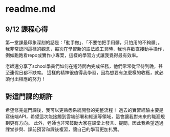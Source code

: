 # readme.md

## 9/12 課程心得
第一堂課最印象深刻的話是：「動手做」、「不要怕把手用髒，只怕用的不夠髒」。
我非常認同這樣的觀念，每次在學習新的語法或工具時，我也喜歡直接動手操作，例如跑跑看repo或實作小專案，這樣的學習方式讓我覺得最有效率。

老師還分享了school學員們如何在短時間內完成任務，他們常常從早待到晚，甚至連假日都不缺席。
這樣的精神很值得我學習，因為想要有怎麼樣的收穫，就必須付出相應的努力！

## 對這門課的期許
希望修完這門課後，我可以更熟悉系統開發的完整流程！
過去的實習經驗主要是寫後端API，希望這次能接觸到雲端部署和維運等領域，這會讓我對未來的職涯規劃更有方向。
此外，老師也非常鼓勵大家在課堂上發言、提問，因此我希望透過課堂參與、課前預習和課後複習，讓自己的學習更加扎實。 
